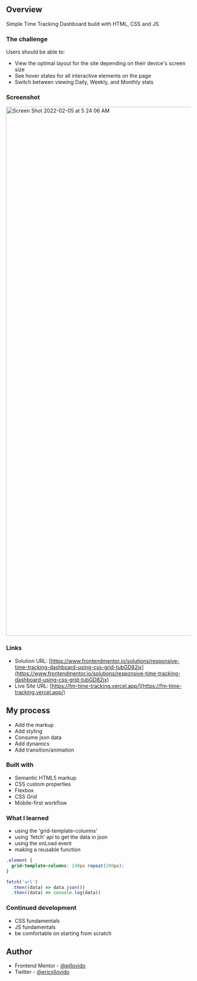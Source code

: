 ## Overview

Simple Time Tracking Dashboard build with HTML, CSS and JS

### The challenge

Users should be able to:

- View the optimal layout for the site depending on their device's screen size
- See hover states for all interactive elements on the page
- Switch between viewing Daily, Weekly, and Monthly stats

### Screenshot

<img width="1439" alt="Screen Shot 2022-02-05 at 5 24 06 AM" src="https://user-images.githubusercontent.com/38982708/152989337-5291ad2a-cd47-4a02-8b3f-06bc0ca71446.png">

### Links

- Solution URL: [https://www.frontendmentor.io/solutions/responsive-time-tracking-dashboard-using-css-grid-tubGD82jx](https://www.frontendmentor.io/solutions/responsive-time-tracking-dashboard-using-css-grid-tubGD82jx)
- Live Site URL: [https://fm-time-tracking.vercel.app/](https://fm-time-tracking.vercel.app/)

## My process

- Add the markup
- Add styling
- Consume json data
- Add dynamics
- Add transition/animation

### Built with

- Semantic HTML5 markup
- CSS custom properties
- Flexbox
- CSS Grid
- Mobile-first workflow

### What I learned

- using the 'grid-template-columns'
- using 'fetch' api to get the data in json
- using the onLoad event
- making a reusable function

```css
.element {
  grid-template-columns: 240px repeat(200px);
}
```

```js
fetch('url')
  .then((data) => data.json())
  .then((data) => console.log(data))
```

### Continued development

- CSS fundamentals
- JS fundamentals
- be comfortable on starting from scratch

## Author

- Frontend Mentor - [@ejllovido](https://www.frontendmentor.io/profile/ejllovido)
- Twitter - [@ericxllovido](https://www.twitter.com/ericxllovido)
